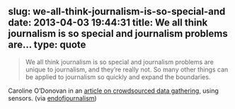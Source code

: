 slug: we-all-think-journalism-is-so-special-and
date: 2013-04-03 19:44:31
title: We all think journalism is so special and journalism problems are...
type: quote
---

> We all think journalism is so special and journalism problems are unique to journalism, and they’re really not. So many other things can be applied to journalism so quickly and expand the boundaries.

Caroline O’Donovan in an [article on crowdsourced data gathering](http://www.niemanlab.org/2013/03/the-cicadas-are-coming-wnycs-tracker-is-the-latest-sign-of-the-rise-of-sensor-news-networks/), using sensors. (via [endofjournalism](http://endofjournalism.tumblr.com/))
